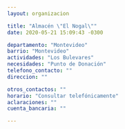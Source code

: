 ```yaml
---
layout: organizacion

title: "Almacén \"El Nogal\""
date: 2020-05-21 15:09:43 -0300

departamento: "Montevideo"
barrio: "Montevideo"
actividades: "Los Bulevares"
necesidades: "Punto de Donación"
telefono_contacto: ""
direccion: ""

otros_contactos: ""
horario: "Consultar telefónicamente"
aclaraciones: ""
cuenta_bancaria: ""

---
```

